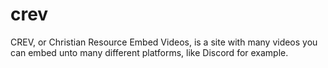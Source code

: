 # crev
CREV, or Christian Resource Embed Videos, is a site with many videos you can embed unto many different platforms, like Discord for example.
